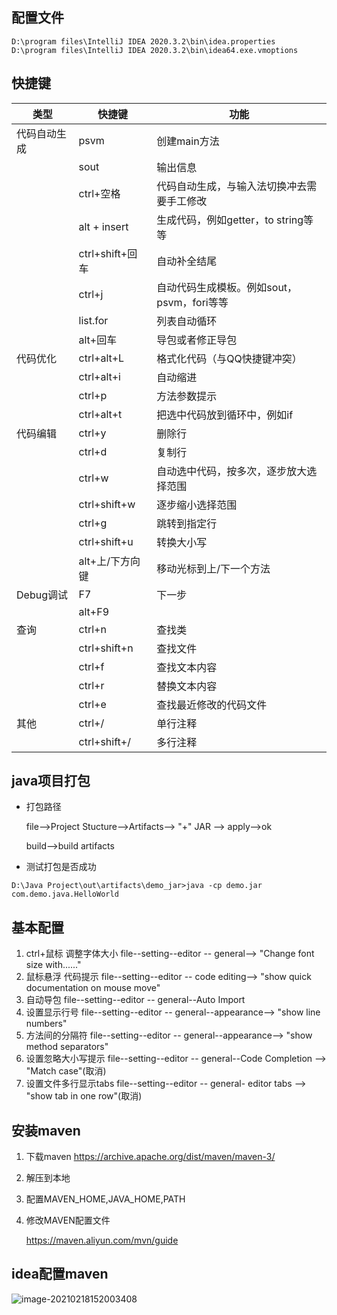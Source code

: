## 配置文件

```
D:\program files\IntelliJ IDEA 2020.3.2\bin\idea.properties
D:\program files\IntelliJ IDEA 2020.3.2\bin\idea64.exe.vmoptions
```

## 快捷键

| 类型         | 快捷键          | 功能                                       |
| ------------ | --------------- | ------------------------------------------ |
| 代码自动生成 | psvm            | 创建main方法                               |
|              | sout            | 输出信息                                   |
|              | ctrl+空格       | 代码自动生成，与输入法切换冲去需要手工修改 |
|              | alt + insert    | 生成代码，例如getter，to string等等        |
|              | ctrl+shift+回车 | 自动补全结尾                               |
|              | ctrl+j          | 自动代码生成模板。例如sout，psvm，fori等等 |
|              | list.for        | 列表自动循环                               |
|              | alt+回车        | 导包或者修正导包                           |
| 代码优化     | ctrl+alt+L      | 格式化代码（与QQ快捷键冲突）               |
|              | ctrl+alt+i      | 自动缩进                                   |
|              | ctrl+p          | 方法参数提示                               |
|              | ctrl+alt+t      | 把选中代码放到循环中，例如if               |
| 代码编辑     | ctrl+y          | 删除行                                     |
|              | ctrl+d          | 复制行                                     |
|              | ctrl+w          | 自动选中代码，按多次，逐步放大选择范围     |
|              | ctrl+shift+w    | 逐步缩小选择范围                           |
|              | ctrl+g          | 跳转到指定行                               |
|              | ctrl+shift+u    | 转换大小写                                 |
|              | alt+上/下方向键 | 移动光标到上/下一个方法                    |
| Debug调试    | F7              | 下一步                                     |
|              | alt+F9          |                                            |
| 查询         | ctrl+n          | 查找类                                     |
|              | ctrl+shift+n    | 查找文件                                   |
|              | ctrl+f          | 查找文本内容                               |
|              | ctrl+r          | 替换文本内容                               |
|              | ctrl+e          | 查找最近修改的代码文件                     |
| 其他         | ctrl+/          | 单行注释                                   |
|              | ctrl+shift+/    | 多行注释                                   |

## java项目打包

- 打包路径

  file-->Project Stucture-->Artifacts--> "+" JAR   --> apply-->ok

  build-->build artifacts

- 测试打包是否成功

```
D:\Java Project\out\artifacts\demo_jar>java -cp demo.jar com.demo.java.HelloWorld
```

## 基本配置

1. ctrl+鼠标  调整字体大小    file--setting--editor -- general--> "Change font size with......"
2. 鼠标悬浮 代码提示			file--setting--editor -- code editing--> "show quick documentation on mouse move"
3. 自动导包							file--setting--editor -- general--Auto Import 
4. 设置显示行号                    file--setting--editor -- general--appearance--> "show line numbers"
5. 方法间的分隔符                  file--setting--editor -- general--appearance--> "show method separators"
6. 设置忽略大小写提示          file--setting--editor -- general--Code Completion --> "Match case"(取消)
7. 设置文件多行显示tabs       file--setting--editor -- general-  editor tabs --> "show tab in one row"(取消)

## 安装maven

1. 下载maven https://archive.apache.org/dist/maven/maven-3/

2. 解压到本地

3. 配置MAVEN_HOME,JAVA_HOME,PATH

4. 修改MAVEN配置文件

   https://maven.aliyun.com/mvn/guide

## idea配置maven

![image-20210218152003408](C:\Users\tiany\AppData\Roaming\Typora\typora-user-images\image-20210218152003408.png)



